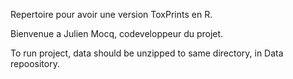 Repertoire pour avoir une version ToxPrints en R.

Bienvenue a Julien Mocq, codeveloppeur du projet.

To run project, data should be unzipped to same directory, in Data repoository.